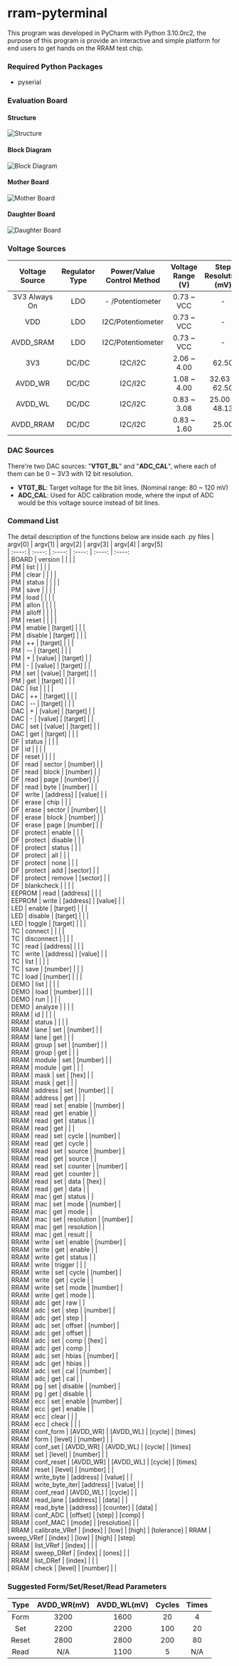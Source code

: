 # rram-pyterminal

This program was developed in PyCharm with Python 3.10.0rc2, the purpose of this program is provide an interactive and simple platform for end users to get hands on the RRAM test chip.

### Required Python Packages
- pyserial

### Evaluation Board
#### Structure
![Structure](https://user-images.githubusercontent.com/4018299/140850588-7cd2da58-717a-46f9-90fd-8df5c18abf03.png)
#### Block Diagram
![Block Diagram](https://user-images.githubusercontent.com/4018299/140850607-568fab2c-8d2b-47f8-9299-e08c622d739e.png)
#### Mother Board
![Mother Board](https://user-images.githubusercontent.com/4018299/140850611-f4fd9769-1034-425f-a181-0ed47ddad647.png)
#### Daughter Board
![Daughter Board](https://user-images.githubusercontent.com/4018299/140850609-052c539d-31b6-4576-bfc6-f63140e24af5.png)


### Voltage Sources
| Voltage Source | Regulator Type | Power/Value Control Method | Voltage Range (V) | Step Resolution (mV) | Max Supported Current |                
| :----:         | :----:         | :----:                     | :----:            | :----:               | :----:                |
| 3V3 Always On  | LDO            | -  /Potentiometer          | 0.73 ~ VCC        | -                    | 25 mA                 |
| VDD            | LDO            | I2C/Potentiometer          | 0.73 ~ VCC        | -                    | 300 mA                |
| AVDD_SRAM      | LDO            | I2C/Potentiometer          | 0.73 ~ VCC        | -                    | 300 mA                |
| 3V3            | DC/DC          | I2C/I2C                    | 2.06 ~ 4.00       | 62.50                | 1.5 A                 |
| AVDD_WR        | DC/DC          | I2C/I2C                    | 1.08 ~ 4.00       | 32.63 & 62.50        | 1.5 A                 |
| AVDD_WL        | DC/DC          | I2C/I2C                    | 0.83 ~ 3.08       | 25.00 & 48.13        | 2.5 A                 |
| AVDD_RRAM      | DC/DC          | I2C/I2C                    | 0.83 ~ 1.60       | 25.00                | 2.5 A                 |
    
### DAC Sources
There're two DAC sources: "**VTGT_BL**" and "**ADC_CAL**", where each of them can be 0 ~ 3V3 with 12 bit resolution.
- **VTGT_BL**: Target voltage for the bit lines. (Nominal range: 80 ~ 120 mV)
- **ADC_CAL**: Used for ADC calibration mode, where the input of ADC would be this voltage source instead of bit lines.

### Command List
The detail description of the functions below are inside each .py files
| argv[0] | argv[1]        | argv[2]   | argv[3]      | argv[4]  | argv[5]    
| :----:  | :----:         | :----:    | :----:       | :----:   | :----:     
| BOARD   | version        |           |              |          |            
| PM      | list           |           |              |          |            
| PM      | clear          |           |              |          |            
| PM      | status         |           |              |          |            
| PM      | save           |           |              |          |            
| PM      | load           |           |              |          |            
| PM      | allon          |           |              |          |            
| PM      | alloff         |           |              |          |            
| PM      | reset          |           |              |          |            
| PM      | enable         | [target]  |              |          |            
| PM      | disable        | [target]  |              |          |            
| PM      | ++             | [target]  |              |          |            
| PM      | --             | [target]  |              |          |            
| PM      | +              | [value]   | [target]     |          |            
| PM      | -              | [value]   | [target]     |          |            
| PM      | set            | [value]   | [target]     |          |            
| PM      | get            | [target]  |              |          |            
| DAC     | list           |           |              |          |            
| DAC     | ++             | [target]  |              |          |            
| DAC     | --             | [target]  |              |          |            
| DAC     | +              | [value]   | [target]     |          |            
| DAC     | -              | [value]   | [target]     |          |            
| DAC     | set            | [value]   | [target]     |          |            
| DAC     | get            | [target]  |              |          |            
| DF      | status         |           |              |          |            
| DF      | id             |           |              |          |            
| DF      | reset          |           |              |          |            
| DF      | read           | sector    | [number]     |          |            
| DF      | read           | block     | [number]     |          |            
| DF      | read           | page      | [number]     |          |            
| DF      | read           | byte      | [number]     |          |            
| DF      | write          | [address] | [value]      |          |            
| DF      | erase          | chip      |              |          |            
| DF      | erase          | sector    | [number]     |          |            
| DF      | erase          | block     | [number]     |          |            
| DF      | erase          | page      | [number]     |          |            
| DF      | protect        | enable    |              |          |            
| DF      | protect        | disable   |              |          |            
| DF      | protect        | status    |              |          |            
| DF      | protect        | all       |              |          |            
| DF      | protect        | none      |              |          |            
| DF      | protect        | add       | [sector]     |          |            
| DF      | protect        | remove    | [sector]     |          |            
| DF      | blankcheck     |           |              |          |            
| EEPROM  | read           | [address] |              |          |            
| EEPROM  | write          | [address] | [value]      |          |            
| LED     | enable         | [target]  |              |          |            
| LED     | disable        | [target]  |              |          |            
| LED     | toggle         | [target]  |              |          |            
| TC      | connect        |           |              |          |            
| TC      | disconnect     |           |              |          |            
| TC      | read           | [address] |              |          |            
| TC      | write          | [address] | [value]      |          |            
| TC      | list           |           |              |          |            
| TC      | save           | [number]  |              |          |            
| TC      | load           | [number]  |              |          |            
| DEMO    | list           |           |              |          |            
| DEMO    | load           | [number]  |              |          |            
| DEMO    | run            |           |              |          |            
| DEMO    | analyze        |           |              |          |            
| RRAM    | id             |           |              |          |            
| RRAM    | status         |           |              |          |            
| RRAM    | lane           | set       | [number]     |          |            
| RRAM    | lane           | get       |              |          |            
| RRAM    | group          | set       | [number]     |          |            
| RRAM    | group          | get       |              |          |            
| RRAM    | module         | set       | [number]     |          |            
| RRAM    | module         | get       |              |          |            
| RRAM    | mask           | set       | [hex]        |          |            
| RRAM    | mask           | get       |              |          |            
| RRAM    | address        | set       | [number]     |          |            
| RRAM    | address        | get       |              |          |            
| RRAM    | read           | set       | enable       | [number] |            
| RRAM    | read           | get       | enable       |          |            
| RRAM    | read           | get       | status       |          |            
| RRAM    | read           | get       |              |          |            
| RRAM    | read           | set       | cycle        | [number] |            
| RRAM    | read           | get       | cycle        |          |            
| RRAM    | read           | set       | source       | [number] |            
| RRAM    | read           | get       | source       |          |            
| RRAM    | read           | set       | counter      | [number] |            
| RRAM    | read           | get       | counter      |          |            
| RRAM    | read           | set       | data         | [hex]    |            
| RRAM    | read           | get       | data         |          |            
| RRAM    | mac            | get       | status       |          |            
| RRAM    | mac            | set       | mode         | [number] |            
| RRAM    | mac            | get       | mode         |          |            
| RRAM    | mac            | set       | resolution   | [number] |            
| RRAM    | mac            | get       | resolution   |          |            
| RRAM    | mac            | get       | result       |          |            
| RRAM    | write          | set       | enable       | [number] |            
| RRAM    | write          | get       | enable       |          |            
| RRAM    | write          | get       | status       |          |            
| RRAM    | write          | trigger   |              |          |            
| RRAM    | write          | set       | cycle        | [number] |            
| RRAM    | write          | get       | cycle        |          |            
| RRAM    | write          | set       | mode         | [number] |            
| RRAM    | write          | get       | mode         |          |            
| RRAM    | adc            | get       | raw          |          |            
| RRAM    | adc            | set       | step         | [number] |            
| RRAM    | adc            | get       | step         |          |            
| RRAM    | adc            | set       | offset       | [number] |            
| RRAM    | adc            | get       | offset       |          |            
| RRAM    | adc            | set       | comp         | [hex]    |            
| RRAM    | adc            | get       | comp         |          |            
| RRAM    | adc            | set       | hbias        | [number] |            
| RRAM    | adc            | get       | hbias        |          |            
| RRAM    | adc            | set       | cal          | [number] |            
| RRAM    | adc            | get       | cal          |          |            
| RRAM    | pg             | set       | disable      | [number] |            
| RRAM    | pg             | get       | disable      |          |            
| RRAM    | ecc            | set       | enable       | [number] |            
| RRAM    | ecc            | get       | enable       |          |            
| RRAM    | ecc            | clear     |              |          |            
| RRAM    | ecc            | check     |              |          |            
| RRAM    | conf_form      | [AVDD_WR] | [AVDD_WL]    | [cycle]  | [times]    
| RRAM    | form           | [level]   | [number]     |          |            
| RRAM    | conf_set       | [AVDD_WR] | [AVDD_WL]    | [cycle]  | [times]    
| RRAM    | set            | [level]   | [number]     |          |            
| RRAM    | conf_reset     | [AVDD_WR] | [AVDD_WL]    | [cycle]  | [times]    
| RRAM    | reset          | [level]   | [number]     |          |            
| RRAM    | write_byte     | [address] | [value]      |          |            
| RRAM    | write_byte_iter| [address] | [value]      |          |            
| RRAM    | conf_read      | [AVDD_WL] | [cycle]      |          |            
| RRAM    | read_lane      | [address] | [data]       |          |            
| RRAM    | read_byte      | [address] | [counter]    | [data]   |            
| RRAM    | conf_ADC       | [offset]  | [step]       | [comp]   |            
| RRAM    | conf_MAC       | [mode]    | [resolution] |          |            
| RRAM    | calibrate_VRef | [index]   | [low]        | [high]   | [tolerance]
| RRAM    | sweep_VRef     | [index]   | [low]        | [high]   | [step]     
| RRAM    | list_VRef      | [index]   |              |          |            
| RRAM    | sweep_DRef     | [index]   | [ones]       |          |            
| RRAM    | list_DRef      | [index]   |              |          |            
| RRAM    | check          | [level]   | [number]     |          |            

### Suggested Form/Set/Reset/Read Parameters
| Type   | AVDD_WR(mV) | AVDD_WL(mV) | Cycles | Times
| :----: | :----:      | :----:      | :----: | :----:      
| Form   | 3200        | 1600        | 20     | 4        
| Set    | 2200        | 2200        | 100    | 20        
| Reset  | 2800        | 2800        | 200    | 80        
| Read   | N/A         | 1100        | 5      | N/A         
